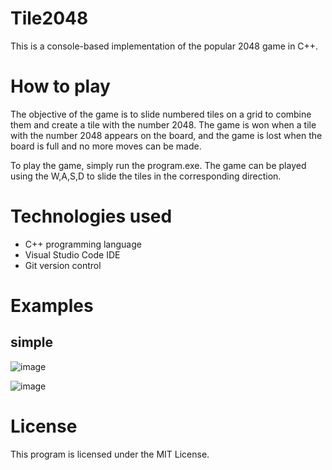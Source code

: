 # Tile2048

This is a console-based implementation of the popular 2048 game in C++.

# How to play
The objective of the game is to slide numbered tiles on a grid to combine them and create a tile with the number 2048. The game is won when a tile with the number 2048 appears on the board, and the game is lost when the board is full and no more moves can be made.

To play the game, simply run the program.exe. The game can be played using the W,A,S,D to slide the tiles in the corresponding direction.

# Technologies used
- C++ programming language
- Visual Studio Code IDE
- Git version control

# Examples
## simple 
![image](https://user-images.githubusercontent.com/75622732/227766599-986b6c02-08d3-4c8d-be8c-25ba56913126.png)

![image](https://user-images.githubusercontent.com/75622732/227766770-73360e24-3f92-4fe3-bc61-995377a65ef2.png)


# License
This program is licensed under the MIT License.



